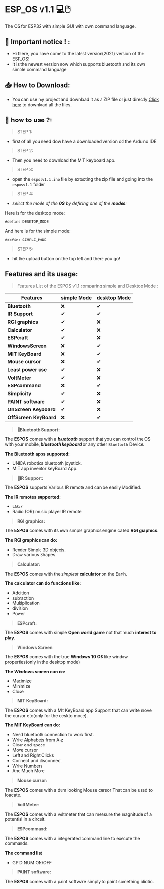 # ESP_OS v1.1 💻🖱️
The OS for ESP32 with simple GUI with own command language.
## 📌 Important notice ! :
 - Hi there, you have come to the latest version(2021) version of the ESP_OS! 
 - It is the newest version now which supports bluetooth and its own simple command language
## 📥 How to Download:
- You can use my project and download it as a ZIP file  or just directly [Click here](https://github.com/HarishAathiyan/ESP_OS/archive/refs/heads/V1.1.zip) to download all the files.
## 🔨 how to use ?:
> STEP 1:
   - first of all you need dow have a downloaded version od the Arduino IDE
> STEP 2:   
   - Then you need to download the MIT keyboard app.
> STEP 3:
   - open the `esposv1.1.ino` file by extacting the zip file and going into the `esposv1.1` folder
> STEP 4:

  - _select the mode of the **OS** by defining one of the **modes**:_ 

 Here is for the desktop mode:

  `#define DESKTOP_MODE`

And here is for the simple mode:

`#define SIMPLE_MODE`

 > STEP 5:
 - hit the upload button on the top left and there you go!

## Features and its usage:
> Features List of the ESPOS v1.1 comparing simple and Desktop Mode :

|Features|simple Mode|desktop Mode|
|---|---|---|
|**Bluetooth**|❌|✔|
|**IR Support**|✔|✔|
|**RGI graphics**|✔|❌|
|**Calculator**|✔|❌|
|**ESPcraft**|✔|❌|
|**WindowsScreen**|❌|✔|
|**MIT KeyBoard**|❌|✔|
|**Mouse cursor**|❌|✔|
|**Least power use**|✔|❌|
|**VoltMeter**|✔|❌|
|**ESPcommand**|❌|✔|
|**Simplicity**|✔|❌|
|**PAINT software**|✔|❌|
|**OnScreen Keyboard**|✔|❌|
|**OffScreen KeyBoard**|❌|✔|

> **📱Bluetooth Support:**


  The **ESPOS** comes with a  _**bluetooth**_ support that you can control the OS with your mobile, _**bluetooth keyboard**_ or any other `Bluetooth` Device.

  **The Bluetooth apps supported:**
   - UNICA robotics bluetooth joystick.
   - MIT app inventor keyBoard App.

> **🔦IR Support:**

  The **ESPOS** supports Various IR remote and can be easily Modified.

  **The IR remotes supported:**
  - LG37
  - Radio (OR) music player IR remote
  
 > **RGI graphics:**

  The **ESPOS** comes with its own simple graphics engine called **RGI graphics**. 

  **The RGI graphics can do:**

  - Render Simple 3D objects.
  - Draw various Shapes.

> **Calculator:**

The **ESPOS** comes with the _simplest_ **calculator** on the Earth.

**The calculator can do functions like:**
 - Addition
 - subraction
 - Multiplication
 - division
 - Power

>**ESPcraft:**

The **ESPOS** comes with simple **Open world game** not that much **interest to play**.

>**Windows Screen**

The **ESPOS** comes with the true **Windows 10 OS** like window properties(only in the desktop mode)

**The Windows screen can do:**
- Maximize
- Minimize
- Close

>**MIT KeyBoard:**

The **ESPOS** comes with a MIt KeyBoard app Support that can write move the cursor etc(only for the deskto mode).

**The MIT KeyBoard can do:**
- Need  bluetooth connection to work first.
- Write Alphabets from A-z
- Clear and space
- Move cursor
- Left and Right Clicks
- Connect and disconnect
- Write Numbers
- And Much More

> **Mouse cursor:**

The **ESPOS** comes with a dum looking Mouse cursor That can be used to loacate.

> **VoltMeter:**

The **ESPOS** comes with a voltmeter that can measure the magnitude of a potential in a circuit.

> **ESPcommand:**

The **ESPOS** comes with a integerated command line to execute the commands.

**The command list**
- GPIO NUM ON/OFF

> **PAINT software:**

The **ESPOS** comes with a paint software simply to paint something idiotic.


